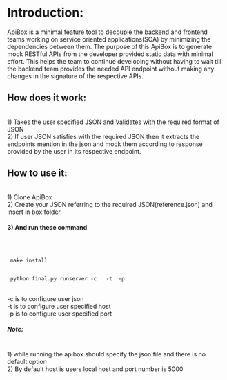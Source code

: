 Introduction:
======
ApiBox is a  minimal feature tool to decouple the backend and frontend teams working on service oriented applications(SOA) by minimizing the dependencies between them. The purpose of this ApiBox is to generate mock RESTful APIs from the developer provided static data with minimal effort. This helps the team to continue developing without having to wait till the backend team provides the needed API endpoint without making any changes in the signature of the respective APIs.
<h2>
How does it work:
</h2>
<br>
1) Takes the user specified JSON and Validates with the required format of JSON
<br>
2) If user JSON satisfies with the required JSON then it extracts the endpoints mention in the json and mock them according to response provided by the user in its respective endpoint.
<h2>
How to use it:
</h2>
<br>
1) Clone ApiBox
<br>
2) Create your JSON referring to the required JSON(reference.json) and insert in box folder.
<br>
<h4>
3) And run these command
</h4>
<code>
 <br>
 make install 
 <br>
 python final.py runserver -c <conf_filename>  -t <host  (0.0.0.0)> -p <port number (9823)>

</code>
<br>
-c <filename> is to configure user json
<br>
-t <host number> is to configure user specified host
<br>
-p <port number> is to configure user specified port
 <h5>
Note:
</h5>
<br>
1) while running the apibox should specify the json file and there is no default option 
<br>
2) By default host is users local host and port number is 5000

